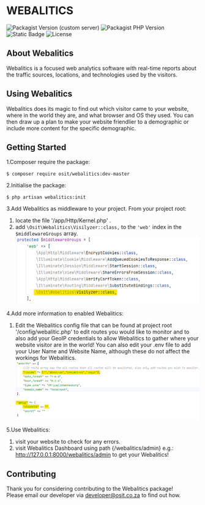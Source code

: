 # WEBALITICS  

![Packagist Version (custom server)](https://img.shields.io/packagist/v/osit/webalitics-)
![Packagist PHP Version](https://img.shields.io/packagist/dependency-v/osit/webalitics/php)
![Static Badge](https://img.shields.io/badge/PHP-Laravel-purple)
![License](https://img.shields.io/github/license/omnisolinfotech/webalitics)


## About Webalitics

Webalitics is a focused web analytics software with real-time reports about the traffic sources, locations, and 
technologies used by the visitors.


## Using Webalitics

Webalitics does its magic to find out which visitor came to your website, where in the world they are, and what browser 
and OS they used. You can then draw up a plan to make your website friendlier to a demographic or include more content 
for the specific demographic.


## Getting Started

1.Composer require the package:  
````shell
$ composer require osit/webalitics:dev-master 
````
2.Initialise the package:  
````shell
$ php artisan webalitics:init
````

3.Add Webalitics as middleware to your project. From your project root:
1. locate the file '/app/Http/Kernel.php' .
2. add `\Osit\Webalitics\Visilyzer::class,` to the `'web'` index in the `$middlewareGroups` array.
   ![Add Webalitics as middleware](src/resources/webalitic-assets/Webalitics_middleware.png "Add Webalitics as middleware")

4.Add more information to enabled Webalitics:
1. Edit the Webalitics config file that can be found at project root '/config/webalitic.php' to edit routes you would 
   like to monitor and to also add your GeoIP credentials to allow Webalitics to gather where your website visitor are 
   in the world! You can also edit your .env file to add your User Name and Website Name, although these do not affect 
   the workings for Webalitics.
   ![Webalitics config file](src/resources/webalitic-assets/Webalitics_config.png "Webalitics config file")


5.Use Webalitics:
1. visit your website to check for any errors.
2. visit Webalitics Dashboard using path {/webalitics/admin} e.g.: http://127.0.0.1:8000/webalitics/admin to get your Webalitics!

## Contributing

Thank you for considering contributing to the Webalitics package!  
Please email our developer via [developer@osit.co.za](mailto:developer@osit.co.za) to find out how.

